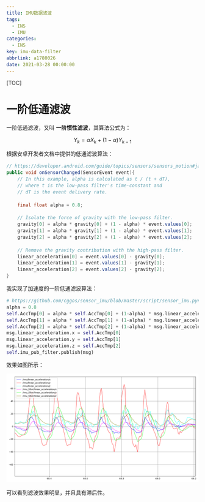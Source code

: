 ```yaml
---
title: IMU数据滤波
tags:
  - INS
  - IMU
categories:
  - INS
key: imu-data-filter
abbrlink: a1780026
date: 2021-03-28 00:00:00
---
```


[TOC]

# 一阶低通滤波

一阶低通滤波，又叫 **一阶惯性滤波**，其算法公式为：

$$
Y_k = \alpha X_k + (1-\alpha) Y_{k-1}
$$

根据安卓开发者文档中提供的低通滤波算法：

```java
// https://developer.android.com/guide/topics/sensors/sensors_motion#java
public void onSensorChanged(SensorEvent event){
    // In this example, alpha is calculated as t / (t + dT),
    // where t is the low-pass filter's time-constant and
    // dT is the event delivery rate.

    final float alpha = 0.8;

    // Isolate the force of gravity with the low-pass filter.
    gravity[0] = alpha * gravity[0] + (1 - alpha) * event.values[0];
    gravity[1] = alpha * gravity[1] + (1 - alpha) * event.values[1];
    gravity[2] = alpha * gravity[2] + (1 - alpha) * event.values[2];

    // Remove the gravity contribution with the high-pass filter.
    linear_acceleration[0] = event.values[0] - gravity[0];
    linear_acceleration[1] = event.values[1] - gravity[1];
    linear_acceleration[2] = event.values[2] - gravity[2];
}
```

我实现了加速度的一阶低通滤波算法：

```python
# https://github.com/cggos/sensor_imu/blob/master/script/sensor_imu.py#L285-L293
alpha = 0.8
self.AccTmp[0] = alpha * self.AccTmp[0] + (1-alpha) * msg.linear_acceleration.x
self.AccTmp[1] = alpha * self.AccTmp[1] + (1-alpha) * msg.linear_acceleration.y
self.AccTmp[2] = alpha * self.AccTmp[2] + (1-alpha) * msg.linear_acceleration.z
msg.linear_acceleration.x = self.AccTmp[0]
msg.linear_acceleration.y = self.AccTmp[1]
msg.linear_acceleration.z = self.AccTmp[2]
self.imu_pub_filter.publish(msg)
```

效果如图所示：

<p align="center">
    <img src="/img/post/ins/imu_lpf.png"/>
</p>

可以看到滤波效果明显，并且具有滞后性。
